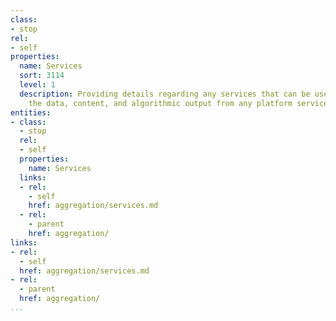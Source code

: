 ```yaml
---
class:
- stop
rel:
- self
properties:
  name: Services
  sort: 3114
  level: 1
  description: Providing details regarding any services that can be used to help aggregate
    the data, content, and algorithmic output from any platform services.
entities:
- class:
  - stop
  rel:
  - self
  properties:
    name: Services
  links:
  - rel:
    - self
    href: aggregation/services.md
  - rel:
    - parent
    href: aggregation/
links:
- rel:
  - self
  href: aggregation/services.md
- rel:
  - parent
  href: aggregation/
...
```

